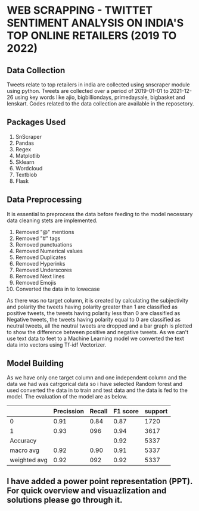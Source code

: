 # WEB SCRAPPING - TWITTET SENTIMENT ANALYSIS ON INDIA'S TOP ONLINE RETAILERS (2019 TO 2022)
 

## Data Collection

Tweets relate to top retailers in india are collected using snscraper module using python.
Tweets are collected over a period of 2019-01-01 to 2021-12-26 using key words like 
ajio, bigbilliondays, primedaysale, bigbasket and lenskart. Codes related to the data collection 
are available in the reposetory.


## Packages Used 
1. SnScraper
2. Pandas
3. Regex 
4. Matplotlib
5. Sklearn
6. Wordcloud
7. Textblob
8. Flask 


## Data Preprocessing 

It is essential to preprocess the data before feeding to the model necessary data cleaning stets are implemented.
1. Removed "@" mentions
2. Removed "#" tags
3. Removed punctuations 
4. Removed Numerical values 
5. Removed Duplicates
6. Removed Hyperinks 
7. Removed Underscores
8. Removed Next lines 
9. Removed Emojis 
10. Converted the data in to lowecase
 
 As there was no target column, it is created by calculating the subjectivity and polarity 
 the tweets having polarity greater than 1 are classified as positive tweets,  the tweets having polarity less than 0 are classified as Negative tweets,
  the tweets having polarity equal to 0 are classified as neutral tweets, all the neutral tweets are dropped and a bar graph is plotted to show the 
  difference between positive and negative tweets. As we can't use text data to feet to a Machine Learning model we converted the text data into vectors
  using Tf-idf Vectorizer. 
  
  ## Model Building
  As we have only one target column and one independent column and the data we had was catrgorical data so i have selected Random forest and used
  converted the data in to train and test data and the data is fed to the model. The evaluation of the model are as below.
  
  |    |Precission | Recall  | F1 score   | support   | 
| ------------- | ------------- |------------- |------------- |------------- |
| 0   | 0.91  | 0.84  | 0.87  | 1720  |
| 1  | 0.93 | 096  | 0.94  | 3617|
| Accuracy  |   |   |  0.92 | 5337  |
| macro avg   |0.92 | 0.90  |   0.91 | 5337   | 
| weighted avg   |0.92 | 092  |   0.92 | 5337   |

## I have added a power point representation (PPT). For quick overview and visuazlization and solutions please go through it.
